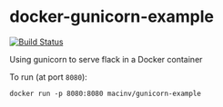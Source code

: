 # docker-gunicorn-example
[![Build Status](https://travis-ci.org/macinv/docker-gunicorn-example.svg?branch=master)](https://travis-ci.org/macinv/docker-gunicorn-example)

Using gunicorn to serve flack in a Docker container

To run (at port `8080`):

    docker run -p 8080:8080 macinv/gunicorn-example
